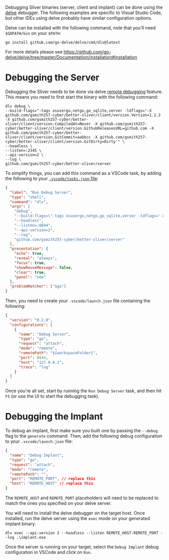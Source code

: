 Debugging Sliver binaries (server, client and implant) can be done using the [delve](https://github.com/go-delve/delve) debugger. The following examples are specific to Visual Studio Code, but other IDEs using delve probably have similar configuration options.

Delve can be installed with the following command, note that you'll need `$GOPATH/bin` on your `$PATH`:

```
go install github.com/go-delve/delve/cmd/dlv@latest
```

For more details please see https://github.com/go-delve/delve/tree/master/Documentation/installation#installation

# Debugging the Server

Debugging the Sliver needs to be done via delve [remote debugging](https://github.com/golang/vscode-go/blob/master/docs/debugging.md#remote-debugging) feature. This means you need to first start the binary with the following command:

```
dlv debug \
--build-flags="-tags osusergo,netgo,go_sqlite,server -ldflags='-X github.com/gsmith257-cyber/better-sliver/client/version.Version=1.1.2 -X github.com/gsmith257-cyber/better-sliver/client/version.CompiledAt=Never -X github.com/gsmith257-cyber/better-sliver/client/version.GithubReleasesURL=github.com -X github.com/gsmith257-cyber/better-sliver/client/version.GitCommit=aabbcc -X github.com/gsmith257-cyber/better-sliver/client/version.GitDirty=Dirty'" \
--headless \
--listen=:2345 \
--api-version=2 \
--log \
github.com/gsmith257-cyber/better-sliver/server
```

To simplify things, you can add this command as a VSCode task, by adding the following to your [`.vscode/tasks.json` file](https://code.visualstudio.com/docs/editor/tasks):

```json
{
  "label": "Run Debug Server",
  "type": "shell",
  "command": "dlv",
  "args": [
    "debug",
    "--build-flags=\"-tags osusergo,netgo,go_sqlite,server -ldflags='-X github.com/gsmith257-cyber/better-sliver/client/version.Version=0.0.0 -X github.com/gsmith257-cyber/better-sliver/client/version.CompiledAt=Never -X github.com/gsmith257-cyber/better-sliver/client/version.GithubReleasesURL=https://api.github.com/repos/BishopFox/sliver/releases -X github.com/gsmith257-cyber/better-sliver/client/version.GitCommit=debug -X github.com/gsmith257-cyber/better-sliver/client/version.GitDirty=Dirty -X github.com/gsmith257-cyber/better-sliver/client/assets.DefaultArmoryPublicKey=RWSBpxpRWDrD7Fe+VvRE3c2VEDC2NK80rlNCj+BX0gz44Xw07r6KQD9L -X github.com/gsmith257-cyber/better-sliver/client/assets.DefaultArmoryRepoURL=https://api.github.com/repos/sliverarmory/armory/releases'\"",
    "--headless",
    "--listen=:8844",
    "--api-version=2",
    "--log",
    "github.com/gsmith257-cyber/better-sliver/server"
  ],
  "presentation": {
    "echo": true,
    "reveal": "always",
    "focus": true,
    "showReuseMessage": false,
    "clear": true,
    "panel": "new"
  },
  "problemMatcher": ["$go"]
}
```

Then, you need to create your `.vscode/launch.json` file containing the following:

```json
{
  "version": "0.2.0",
  "configurations": [
    {
      "name": "Debug Server",
      "type": "go",
      "request": "attach",
      "mode": "remote",
      "remotePath": "${workspaceFolder}",
      "port": 8844,
      "host": "127.0.0.1",
      "trace": "log"
    }
  ]
}
```

Once you're all set, start by running the `Run Debug Server` task, and then hit `F5` (or use the UI to start the debugging task).

# Debugging the Implant

To debug an implant, first make sure you built one by passing the `--debug` flag to the `generate` command. Then, add the following debug configuration to your `.vscode/launch.json` file:

```json
{
  "name": "Debug Implant",
  "type": "go",
  "request": "attach",
  "mode": "remote",
  "remotePath": "",
  "port": "REMOTE_PORT", // replace this
  "host": "REMOTE_HOST" // replace this
}
```

The `REMOTE_HOST` and `REMOTE_PORT` placeholders will need to be replaced to match the ones you specified on your delve server.

You will need to install the delve debugger on the target host. Once installed, run the delve server using the `exec` mode on your generated implant binary:

```shell
dlv exec --api-version 2 --headless --listen REMOTE_HOST:REMOTE_PORT --log .\implant.exe
```

Once the server is running on your target, select the `Debug Implant` debug configuration in VSCode and click on `Run`.
